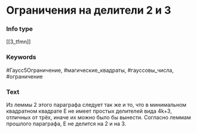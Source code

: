 # Ограничения на делители 2 и 3
### Info type
[[3_tfmn]]
### Keywords
#Гаусс5Ограничение, #магические_квадраты, #гауссовы_числа, #ограничение
### Text
Из леммы 2 этого параграфа следует так же и то, что в минимальном квадратном квадрате E не имеет простых делителей вида 4k+3, отличных от трёх, иначе их можно было бы вынести. Согласно леммам прошлого параграфа, E не делится на 2 и на 3.